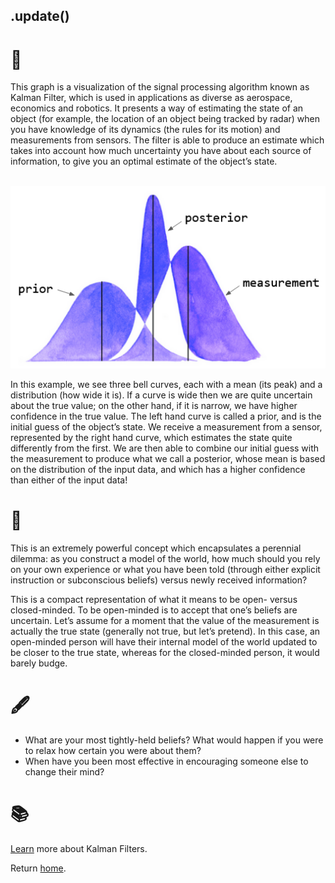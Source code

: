 ## .update()

# 🔬

This graph is a visualization of the signal processing algorithm known as Kalman Filter, which is used in applications as diverse as aerospace, economics and robotics. It presents a way of estimating the state of an object (for example, the location of an object being tracked by radar) when you have knowledge of its dynamics (the rules for its motion) and measurements from sensors. The filter is able to produce an estimate which takes into account how much uncertainty you have about each source of information, to give you an optimal estimate of the object’s state.

​              ![update-explained.png](../../assets/update-explained.png)            

In this example, we see three bell curves, each with a mean (its peak) and a distribution (how wide it is). If a curve is wide then we are quite uncertain about the true value; on the other hand, if it is narrow, we have higher confidence in the true value. The left hand curve is called a prior, and is the initial guess of the object’s state. We receive a measurement from a sensor, represented by the right hand curve, which estimates the state quite differently from the first. We are then able to combine our initial guess with the measurement to produce what we call a posterior, whose mean is based on the distribution of the input data, and which has a higher confidence than either of the input data!

# 🧩

This is an extremely powerful concept which encapsulates a perennial dilemma: as you construct a model of the world, how much should you rely on your own experience or what you have been told (through either explicit instruction or subconscious beliefs) versus newly received information? 

This is a compact representation of what it means to be open- versus closed-minded. To be open-minded is to accept that one’s beliefs are uncertain. Let’s assume for a moment that the value of the measurement is actually the true state (generally not true, but let’s pretend). In this case, an open-minded person will have their internal model of the world updated to be closer to the true state, whereas for the closed-minded person, it would barely budge. 

# 🖋️

- What are your most tightly-held beliefs? What would happen if you were to relax how certain you were about them?
- When have you been most effective in encouraging someone else to change their mind?

# 📚

[Learn](https://www.youtube.com/watch?v=mwn8xhgNpFY) more about Kalman Filters.

Return [home](../index.md).

